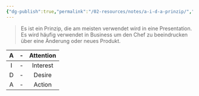 ```yaml
---
{"dg-publish":true,"permalink":"/02-resources/notes/a-i-d-a-prinzip/","tags":["GFN/prüfungsrelevant/AP1","GFN/LF07"]}
---
```


> Es ist ein Prinzip, die am meisten verwendet wird in eine Presentation.
> Es wird häufig verwendet in Business um den Chef zu beeindrucken über eine Änderung oder neues Produkt.

|  A  | -   | Attention |
| :-: | --- | :-------: |
|  I  | -   | Interest  |
|  D  | -   |  Desire   |
|  A  | -   |  Action   |

